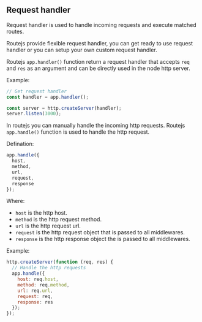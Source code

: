 ## Request handler

Request handler is used to handle incoming requests and execute matched routes.

Routejs provide flexible request handler, you can get ready to use request handler or you can setup your own custom request handler.

Routejs `app.handler()` function return a request handler that accepts `req` and `res` as an argument and can be directly used in the node http server.

Example:

```js
// Get request handler
const handler = app.handler();

const server = http.createServer(handler);
server.listen(3000);
```

In routejs you can manually handle the incoming http requests.
Routejs `app.handle()` function is used to handle the http request.

Defination:

```js
app.handle({
  host,
  method,
  url,
  request,
  response
});
```

Where:
- `host` is the http host.
- `method` is the http request method.
- `url` is the http request url.
- `request` is the http request object that is passed to all middlewares.
- `response` is the http response object the is passed to all middlewares.

Example:

```js
http.createServer(function (req, res) {
  // Handle the http requests
  app.handle({
    host: req.host,
    method: req.method,
    url: req.url,
    request: req,
    response: res
  });
});
```
